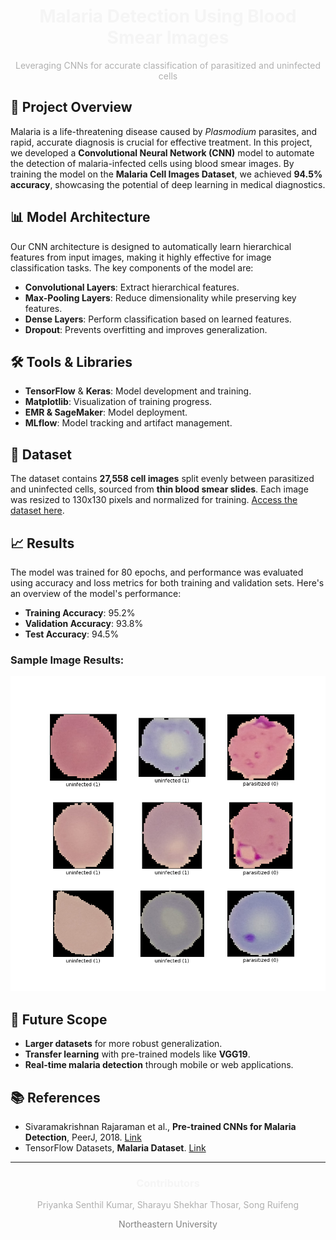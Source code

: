 <div align="center">
  <h1 style="color: #f5f5f5;">Malaria Detection Using Blood Smear Images</h1>
  <p style="color: #b0b0b0;">Leveraging CNNs for accurate classification of parasitized and uninfected cells</p>
</div>

## 📜 Project Overview

Malaria is a life-threatening disease caused by *Plasmodium* parasites, and rapid, accurate diagnosis is crucial for effective treatment. In this project, we developed a **Convolutional Neural Network (CNN)** model to automate the detection of malaria-infected cells using blood smear images. By training the model on the **Malaria Cell Images Dataset**, we achieved **94.5% accuracy**, showcasing the potential of deep learning in medical diagnostics.

## 📊 Model Architecture

Our CNN architecture is designed to automatically learn hierarchical features from input images, making it highly effective for image classification tasks. The key components of the model are:

- **Convolutional Layers**: Extract hierarchical features.
- **Max-Pooling Layers**: Reduce dimensionality while preserving key features.
- **Dense Layers**: Perform classification based on learned features.
- **Dropout**: Prevents overfitting and improves generalization.

## 🛠️ Tools & Libraries

- **TensorFlow** & **Keras**: Model development and training.
- **Matplotlib**: Visualization of training progress.
- **EMR & SageMaker**: Model deployment.
- **MLflow**: Model tracking and artifact management.

## 🧬 Dataset

The dataset contains **27,558 cell images** split evenly between parasitized and uninfected cells, sourced from **thin blood smear slides**. Each image was resized to 130x130 pixels and normalized for training. [Access the dataset here](https://www.tensorflow.org/datasets/catalog/malaria).

## 📈 Results

The model was trained for 80 epochs, and performance was evaluated using accuracy and loss metrics for both training and validation sets. Here's an overview of the model's performance:

- **Training Accuracy**: 95.2%
- **Validation Accuracy**: 93.8%
- **Test Accuracy**: 94.5%

### Sample Image Results:
![Malaria Cell Images](https://github.com/priyanka-senthil/Malaria-Parasite-Detection/raw/main/malaria-1.0.0.png)

## 🚀 Future Scope

- **Larger datasets** for more robust generalization.
- **Transfer learning** with pre-trained models like **VGG19**.
- **Real-time malaria detection** through mobile or web applications.

## 📚 References

- Sivaramakrishnan Rajaraman et al., **Pre-trained CNNs for Malaria Detection**, PeerJ, 2018. [Link](https://peerj.com/articles/4568)
- TensorFlow Datasets, **Malaria Dataset**. [Link](https://www.tensorflow.org/datasets/catalog/malaria)

---

<div align="center">
  <h3 style="color: #f5f5f5;">Contributors</h3>
  <p style="color: #b0b0b0;">Priyanka Senthil Kumar, Sharayu Shekhar Thosar, Song Ruifeng</p>
  <p style="color: #808080;">Northeastern University</p>
</div>
